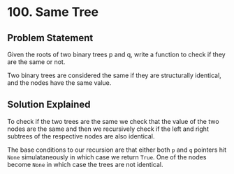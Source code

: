 # 100. Same Tree

## Problem Statement

Given the roots of two binary trees p and q, write a function to check if they are the same or not.

Two binary trees are considered the same if they are structurally identical, and the nodes have the same value.

## Solution Explained

To check if the two trees are the same we check that the value of the two nodes are the same and then we recursively check if the left and right subtrees of the respective nodes are also identical.

The base conditions to our recursion are that either both `p` and `q` pointers hit `None` simulataneously in which case we return `True`. One of the nodes become `None` in which case the trees are not identical.
